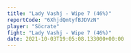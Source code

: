 ```yaml
---
title: "Lady Vashj - Wipe 7 (46%)"
reportCode: "6XhjdQmtyfBJDVzN"
player: "Söcrate"
fight: "Lady Vashj - Wipe 7 (46%)"
date: 2021-10-03T19:05:08.133000+00:00
---
```

